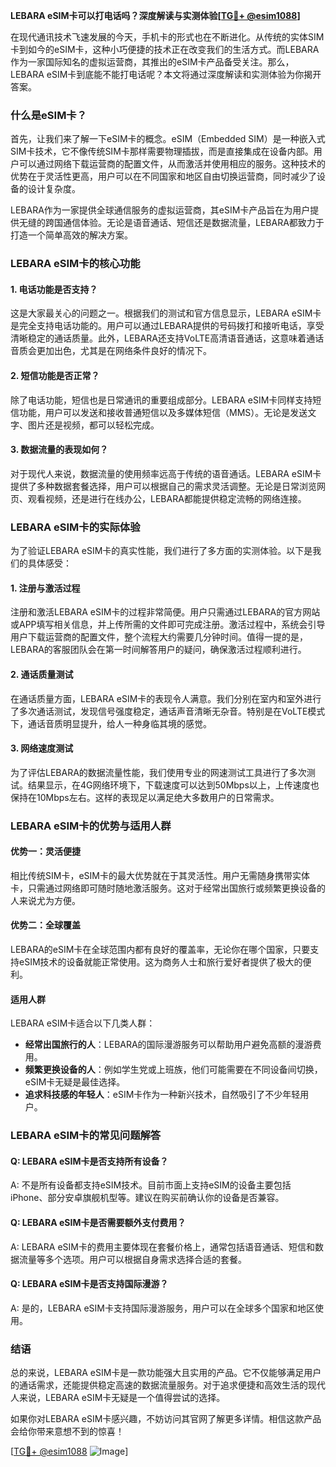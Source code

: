 **LEBARA eSIM卡可以打电话吗？深度解读与实测体验[[TG💪+ @esim1088](https://t.me/s/esim1088)]**

在现代通讯技术飞速发展的今天，手机卡的形式也在不断进化。从传统的实体SIM卡到如今的eSIM卡，这种小巧便捷的技术正在改变我们的生活方式。而LEBARA作为一家国际知名的虚拟运营商，其推出的eSIM卡产品备受关注。那么，LEBARA eSIM卡到底能不能打电话呢？本文将通过深度解读和实测体验为你揭开答案。

### **什么是eSIM卡？**

首先，让我们来了解一下eSIM卡的概念。eSIM（Embedded SIM）是一种嵌入式SIM卡技术，它不像传统SIM卡那样需要物理插拔，而是直接集成在设备内部。用户可以通过网络下载运营商的配置文件，从而激活并使用相应的服务。这种技术的优势在于灵活性更高，用户可以在不同国家和地区自由切换运营商，同时减少了设备的设计复杂度。

LEBARA作为一家提供全球通信服务的虚拟运营商，其eSIM卡产品旨在为用户提供无缝的跨国通信体验。无论是语音通话、短信还是数据流量，LEBARA都致力于打造一个简单高效的解决方案。

### **LEBARA eSIM卡的核心功能**

#### **1. 电话功能是否支持？**

这是大家最关心的问题之一。根据我们的测试和官方信息显示，LEBARA eSIM卡是完全支持电话功能的。用户可以通过LEBARA提供的号码拨打和接听电话，享受清晰稳定的通话质量。此外，LEBARA还支持VoLTE高清语音通话，这意味着通话音质会更加出色，尤其是在网络条件良好的情况下。

#### **2. 短信功能是否正常？**

除了电话功能，短信也是日常通讯的重要组成部分。LEBARA eSIM卡同样支持短信功能，用户可以发送和接收普通短信以及多媒体短信（MMS）。无论是发送文字、图片还是视频，都可以轻松完成。

#### **3. 数据流量的表现如何？**

对于现代人来说，数据流量的使用频率远高于传统的语音通话。LEBARA eSIM卡提供了多种数据套餐选择，用户可以根据自己的需求灵活调整。无论是日常浏览网页、观看视频，还是进行在线办公，LEBARA都能提供稳定流畅的网络连接。

### **LEBARA eSIM卡的实际体验**

为了验证LEBARA eSIM卡的真实性能，我们进行了多方面的实测体验。以下是我们的具体感受：

#### **1. 注册与激活过程**

注册和激活LEBARA eSIM卡的过程非常简便。用户只需通过LEBARA的官方网站或APP填写相关信息，并上传所需的文件即可完成注册。激活过程中，系统会引导用户下载运营商的配置文件，整个流程大约需要几分钟时间。值得一提的是，LEBARA的客服团队会在第一时间解答用户的疑问，确保激活过程顺利进行。

#### **2. 通话质量测试**

在通话质量方面，LEBARA eSIM卡的表现令人满意。我们分别在室内和室外进行了多次通话测试，发现信号强度稳定，通话声音清晰无杂音。特别是在VoLTE模式下，通话音质明显提升，给人一种身临其境的感觉。

#### **3. 网络速度测试**

为了评估LEBARA的数据流量性能，我们使用专业的网速测试工具进行了多次测试。结果显示，在4G网络环境下，下载速度可以达到50Mbps以上，上传速度也保持在10Mbps左右。这样的表现足以满足绝大多数用户的日常需求。

### **LEBARA eSIM卡的优势与适用人群**

#### **优势一：灵活便捷**

相比传统SIM卡，eSIM卡的最大优势就在于其灵活性。用户无需随身携带实体卡，只需通过网络即可随时随地激活服务。这对于经常出国旅行或频繁更换设备的人来说尤为方便。

#### **优势二：全球覆盖**

LEBARA的eSIM卡在全球范围内都有良好的覆盖率，无论你在哪个国家，只要支持eSIM技术的设备就能正常使用。这为商务人士和旅行爱好者提供了极大的便利。

#### **适用人群**

LEBARA eSIM卡适合以下几类人群：

- **经常出国旅行的人**：LEBARA的国际漫游服务可以帮助用户避免高额的漫游费用。
- **频繁更换设备的人**：例如学生党或上班族，他们可能需要在不同设备间切换，eSIM卡无疑是最佳选择。
- **追求科技感的年轻人**：eSIM卡作为一种新兴技术，自然吸引了不少年轻用户。

### **LEBARA eSIM卡的常见问题解答**

#### **Q: LEBARA eSIM卡是否支持所有设备？**
A: 不是所有设备都支持eSIM技术。目前市面上支持eSIM的设备主要包括iPhone、部分安卓旗舰机型等。建议在购买前确认你的设备是否兼容。

#### **Q: LEBARA eSIM卡是否需要额外支付费用？**
A: LEBARA eSIM卡的费用主要体现在套餐价格上，通常包括语音通话、短信和数据流量等多个选项。用户可以根据自身需求选择合适的套餐。

#### **Q: LEBARA eSIM卡是否支持国际漫游？**
A: 是的，LEBARA eSIM卡支持国际漫游服务，用户可以在全球多个国家和地区使用。

### **结语**

总的来说，LEBARA eSIM卡是一款功能强大且实用的产品。它不仅能够满足用户的通话需求，还能提供稳定高速的数据流量服务。对于追求便捷和高效生活的现代人来说，LEBARA eSIM卡无疑是一个值得尝试的选择。

如果你对LEBARA eSIM卡感兴趣，不妨访问其官网了解更多详情。相信这款产品会给你带来意想不到的惊喜！

[[TG💪+ @esim1088](https://t.me/s/esim1088) ![Image](https://i.postimg.cc/4NQfJmqS/Snipaste-2025-05-13-00-14-12.png)]